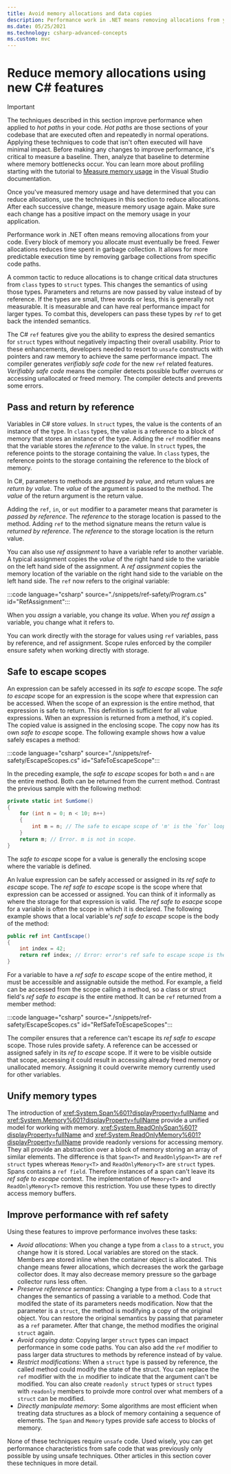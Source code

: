 ```yaml
---
title: Avoid memory allocations and data copies
description: Performance work in .NET means removing allocations from your code. One technique is to change critical data structures from `class` to `struct`. That changes semantics and means more data is being copied. Learn how to minimize allocations while preserving semantics and avoid extra copies.
ms.date: 05/25/2021
ms.technology: csharp-advanced-concepts
ms.custom: mvc
---
```

# Reduce memory allocations using new C# features

> [!IMPORTANT]
> The techniques described in this section improve performance when applied to *hot paths* in your code. *Hot paths* are those sections of your codebase that are executed often and repeatedly in normal operations. Applying these techniques to code that isn't often executed will have minimal impact. Before making any changes to improve performance, it's critical to measure a baseline. Then, analyze that baseline to determine where memory bottlenecks occur. You can learn more about profiling starting with the tutorial to [Measure memory usage](/visualstudio/profiling/memory-usage) in the Visual Studio documentation.
>
> Once you've measured memory usage and have determined that you can reduce allocations, use the techniques in this section to reduce allocations. After each successive change, measure memory usage again. Make sure each change has a positive impact on the memory usage in your application.

Performance work in .NET often means removing allocations from your code. Every block of memory you allocate must eventually be freed. Fewer allocations reduces time spent in garbage collection. It allows for more predictable execution time by removing garbage collections from specific code paths.

A common tactic to reduce allocations is to change critical data structures from `class` types to `struct` types. This changes the semantics of using those types. Parameters and returns are now passed by value instead of by reference. If the types are small, three words or less, this is generally not measurable. It is measurable and can have real performance impact for larger types. To combat this, developers can pass these types by `ref` to get back the intended semantics.

The C# `ref` features give you the ability to express the desired semantics for `struct` types without negatively impacting their overall usability. Prior to these enhancements, developers needed to resort to `unsafe` constructs with pointers and raw memory to achieve the same performance impact. The compiler generates *verifiably safe code* for the new `ref` related features. *Verifiably safe code* means the compiler detects possible buffer overruns or accessing unallocated or freed memory. The compiler detects and prevents some errors.

## Pass and return by reference

Variables in C# store *values*. In `struct` types, the value is the contents of an instance of the type. In `class` types, the value is a reference to a block of memory that stores an instance of the type. Adding the `ref` modifier means that the variable stores the *reference* to the value. In `struct` types, the reference points to the storage containing the value. In `class` types, the reference points to the storage containing the reference to the block of memory.

In C#, parameters to methods are *passed by value*, and return values are *return by value*. The *value* of the argument is passed to the method. The *value* of the return argument is the return value.

Adding the `ref`, `in`, or `out` modifier to a parameter means that parameter is *passed by reference*. The *reference* to the storage location is passed to the method. Adding `ref` to the method signature means the return value is *returned by reference*. The *reference* to the storage location is the return value.

You can also use *ref assignment* to have a variable refer to another variable. A typical assignment copies the *value* of the right hand side to the variable on the left hand side of the assignment. A *ref assignment* copies the memory location of the variable on the right hand side to the variable on the left hand side. The `ref` now refers to the original variable:

:::code language="csharp" source="./snippets/ref-safety/Program.cs" id="RefAssignment":::

When you *assign* a variable, you change its *value*. When you *ref assign* a variable, you change what it refers to.

You can work directly with the storage for values using `ref` variables, pass by reference, and ref assignment. Scope rules enforced by the compiler ensure safety when working directly with storage.

## Safe to escape scopes

An expression can be safely accessed in its *safe to escape* scope. The *safe to escape* scope for an expression is the scope where that expression can be accessed. When the scope of an expression is the entire method, that expression is safe to return. This definition is sufficient for all value expressions. When an expression is returned from a method, it's copied. The copied value is assigned in the enclosing scope. The copy now has its own *safe to escape* scope. The following example shows how a value safely escapes a method:

:::code language="csharp" source="./snippets/ref-safety/EscapeScopes.cs" id="SafeToEscapeScope":::

In the preceding example, the *safe to escape* scopes for both `m` and `n` are the entire method. Both can be returned from the current method. Contrast the previous sample with the following method:

```csharp
private static int SumSome()
{
    for (int n = 0; n < 10; n++)
    {
        int m = n; // The safe to escape scope of 'm' is the `for` loop
    }
    return m; // Error. m is not in scope.
}
```

The *safe to escape* scope for a value is generally the enclosing scope where the variable is defined.

An lvalue expression can be safely accessed or assigned in its *ref safe to escape* scope. The *ref safe to escape* scope is the scope where that expression can be accessed or assigned. You can think of it informally as where the storage for that expression is valid. The *ref safe to esacpe* scope for a variable is often the scope in which it is declared. The following example shows that a local variable's *ref safe to escape* scope is the body of the method:

```csharp
public ref int CantEscape()
{
    int index = 42;
    return ref index; // Error: error's ref safe to escape scope is the body of CantEscape
}
```

For a variable to have a *ref safe to escape* scope of the entire method, it must be accessible and assignable outside the method. For example, a field can be accessed from the scope calling a method, so a class or struct field's *ref safe to escape* is the entire method. It can be `ref` returned from a member method:

:::code language="csharp" source="./snippets/ref-safety/EscapeScopes.cs" id="RefSafeToEscapeScopes":::

The compiler ensures that a reference can't escape its *ref safe to escape* scope. Those rules provide safety. A reference can be accessed or assigned safely in its *ref to escape* scope. If it were to be visible outside that scope, accessing it could result in accessing already freed memory or unallocated memory. Assigning it could overwrite memory currently used for other variables.

## Unify memory types

The introduction of <xref:System.Span%601?displayProperty=fullName> and <xref:System.Memory%601?displayProperty=fullName> provide a unified model for working with memory. <xref:System.ReadOnlySpan%601?displayProperty=fullName> and <xref:System.ReadOnlyMemory%601?displayProperty=fullName> provide readonly versions for accessing memory. They all provide an abstraction over a block of memory storing an array of similar elements. The difference is that `Span<T>` and `ReadOnlySpan<T>` are `ref struct` types whereas `Memory<T>` and `ReadOnlyMemory<T>` are `struct` types. Spans contains a `ref field`. Therefore instances of a span can't leave its *ref safe to escape* context. The implementation of `Memory<T>` and `ReadOnlyMemory<T>` remove this restriction. You use these types to directly access memory buffers.

## Improve performance with ref safety

Using these features to improve performance involves these tasks:

- *Avoid allocations*:  When you change a type from a `class` to a `struct`, you change how it is stored. Local variables are stored on the stack. Members are stored inline when the container object is allocated. This change means fewer allocations, which decreases the work the garbage collector does. It may also decrease memory pressure so the garbage collector runs less often.
- *Preserve reference semantics*: Changing a type from a `class` to a `struct` changes the semantics of passing a variable to a method. Code that modifed the state of its parameters needs modification. Now that the parameter is a `struct`, the method is modifying a copy of the original object. You can restore the original semantics by passing that parameter as a `ref` parameter. After that change, the method modifies the original `struct` again.
- *Avoid copying data*: Copying larger `struct` types can impact performance in some code paths. You can also add the `ref` modifier to pass larger data structures to methods by reference instead of by value.
- *Restrict modifications*: When a `struct` type is passed by reference, the called method could modify the state of the struct. You can replace the `ref` modifier with the `in` modifier to indicate that the argument can't be modified. You can also create `readonly struct` types or `struct` types with `readonly` members to proivde more control over what members of a `struct` can be modified.
- *Directly manipulate memory*: Some algorithms are most efficient when treating data structures as a block of memory containing a sequence of elements. The `Span` and `Memory` types provide safe access to blocks of memory.

None of these techniques require `unsafe` code. Used wisely, you can get performance characteristics from safe code that was previously only possible by using unsafe techniques. Other articles in this section cover these techniques in more detail.
